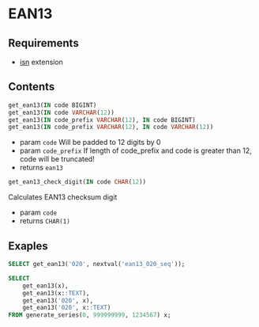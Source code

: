 # EAN13

## Requirements


* [isn](https://www.postgresql.org/docs/current/static/isn.html) extension


## Contents


```sql
get_ean13(IN code BIGINT)
get_ean13(IN code VARCHAR(12))
get_ean13(IN code_prefix VARCHAR(12), IN code BIGINT)
get_ean13(IN code_prefix VARCHAR(12), IN code VARCHAR(12))
```
* param `code` Will be padded to 12 digits by 0
* param `code_prefix` If length of code_prefix and code is greater than 12, code will be truncated!
* returns `ean13`


```sql
get_ean13_check_digit(IN code CHAR(12))
```
Calculates EAN13 checksum digit
* param `code`
* returns `CHAR(1)`


## Exaples

```sql
SELECT get_ean13('020', nextval('ean13_020_seq'));
```

```sql
SELECT
	get_ean13(x),
	get_ean13(x::TEXT),
	get_ean13('020', x),
	get_ean13('020', x::TEXT)
FROM generate_series(0, 999999999, 1234567) x;
```